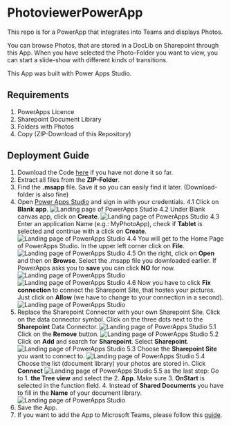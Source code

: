 # PhotoviewerPowerApp
This repo is for a PowerApp that integrates into Teams and displays Photos.

You can browse Photos, that are stored in a DocLib on Sharepoint through this App.
When you have selected the Photo-Folder you want to view, you can start a slide-show with different kinds of transitions.

This App was built with Power Apps Studio.

## Requirements

1. PowerApps Licence 
2. Sharepoint Document Library
3. Folders with Photos
4. Copy (ZIP-Download of this Repository)

## Deployment Guide
1. Download the Code [here](https://github.com/MSFT-srothhaupt/PhotoviewerPowerApp/raw/main/Photoviewer.msapp) if you have not done it so far.
2. Extract all files from the **ZIP-Folder**.
3. Find the **.msapp** file. Save it so you can easily find it later. (Download-folder is also fine)
4. Open [Power Apps Studio](https://make.preview.powerapps.com) and sign in with your credentials.
4.1 Click on **Blank app**.
![Landing page of PowerApps Studio](https://github.com/MSFT-srothhaupt/PhotoviewerPowerApp/blob/main/Deployment_Photos/Screenshot%20(9).png)
4.2 Under Blank canvas app, click on **Create**.
![Landing page of PowerApps Studio](https://github.com/MSFT-srothhaupt/PhotoviewerPowerApp/blob/main/Deployment_Photos/Screenshot%20(10).png)
4.3 Enter an application Name (e.g.: MyPhotoApp), check if **Tablet** is selected and continue with a click on **Create**.
![Landing page of PowerApps Studio](https://github.com/MSFT-srothhaupt/PhotoviewerPowerApp/blob/main/Deployment_Photos/Screenshot%20(11).png)
4.4 You will get to the Home Page of PowerApps Studio. In the upper left corner click on **File**.
![Landing page of PowerApps Studio](https://github.com/MSFT-srothhaupt/PhotoviewerPowerApp/blob/main/Deployment_Photos/Screenshot%20(12).png)
4.5 On the right, click on **Open** and then on **Browse**. Select the .msapp file you downloaded earlier. If PowerApps asks you to **save** you can click **NO** for now.
![Landing page of PowerApps Studio](https://github.com/MSFT-srothhaupt/PhotoviewerPowerApp/blob/main/Deployment_Photos/Screenshot%20(13).png)
![Landing page of PowerApps Studio](https://github.com/MSFT-srothhaupt/PhotoviewerPowerApp/blob/main/Deployment_Photos/Screenshot%20(14).png)
4.6 Now you have to click **Fix connection** to connect the Sharepoint Site, that hostes your pictures. Just click on **Allow** (we have to change to your connection in a second).
![Landing page of PowerApps Studio](https://github.com/MSFT-srothhaupt/PhotoviewerPowerApp/blob/main/Deployment_Photos/Screenshot%20(15).png)
5. Replace the Sharepoint Connector with your own Sharepoint Site. Click on the data connector symbol. Click on the three dots next to the **Sharepoint** Data Connector. 
![Landing page of PowerApps Studio](https://github.com/MSFT-srothhaupt/PhotoviewerPowerApp/blob/main/Deployment_Photos/Screenshot%20(26).png)
5.1 Click on the **Remove** button.
![Landing page of PowerApps Studio](https://github.com/MSFT-srothhaupt/PhotoviewerPowerApp/blob/main/Deployment_Photos/Screenshot%20(27).png)
5.2 Click on **Add** and search for **Sharepoint**. Select **Sharepoint**.
![Landing page of PowerApps Studio](https://github.com/MSFT-srothhaupt/PhotoviewerPowerApp/blob/main/Deployment_Photos/Screenshot%20(28).png)
5.3 Choose the **Sharepoint Site** you want to connect to.
![Landing page of PowerApps Studio](https://github.com/MSFT-srothhaupt/PhotoviewerPowerApp/blob/main/Deployment_Photos/Screenshot%20(29).png)
5.4 Choose the list (document library) your photos are stored in. Click **Connect**
![Landing page of PowerApps Studio](https://github.com/MSFT-srothhaupt/PhotoviewerPowerApp/blob/main/Deployment_Photos/Screenshot%20(30).png)
5.5 as the last step: Go to 1. **the Tree view** and select the 2. **App**. Make sure 3. **OnStart** is selected in the function field. 4. Instead of **Shared Documents** you have to fill in the **Name** of your document library.
![Landing page of PowerApps Studio](https://github.com/MSFT-srothhaupt/PhotoviewerPowerApp/blob/main/Deployment_Photos/Screenshot%20(34).png)
6. Save the App.
7. If you want to add the App to Microsoft Teams, please follow this [guide](https://docs.microsoft.com/en-us/power-apps/teams/embed-teams-tab).


